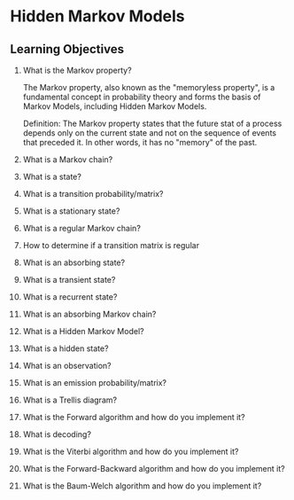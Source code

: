 # Hidden Markov Models

## Learning Objectives

1. What is the Markov property?

    The Markov property, also known as the "memoryless property", is a fundamental concept in probability theory and forms the basis of Markov Models, including Hidden Markov Models.

    Definition:
            The Markov property states that the future stat of a process depends only on the current state and not on the sequence of events that preceded it. In other words, it has no "memory" of the past.

2. What is a Markov chain?
3. What is a state?
4. What is a transition probability/matrix?
5. What is a stationary state?
6. What is a regular Markov chain?
7. How to determine if a transition matrix is regular
8. What is an absorbing state?
9. What is a transient state?
10. What is a recurrent state?
11. What is an absorbing Markov chain?
12. What is a Hidden Markov Model?
13. What is a hidden state?
14. What is an observation?
15. What is an emission probability/matrix?
16. What is a Trellis diagram?
17. What is the Forward algorithm and how do you implement it?
18. What is decoding?
19. What is the Viterbi algorithm and how do you implement it?
20. What is the Forward-Backward algorithm and how do you implement it?
21. What is the Baum-Welch algorithm and how do you implement it?